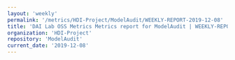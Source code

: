 ```yaml
---
layout: 'weekly'
permalink: '/metrics/HDI-Project/ModelAudit/WEEKLY-REPORT-2019-12-08'
title: 'DAI Lab OSS Metrics Metrics report for ModelAudit | WEEKLY-REPORT-2019-12-08'
organization: 'HDI-Project'
repository: 'ModelAudit'
current_date: '2019-12-08'
---
```

